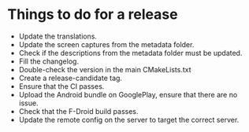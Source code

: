 # Things to do for a release
 - Update the translations.
 - Update the screen captures from the metadata folder.
 - Check if the descriptions from the metadata folder must be updated.
 - Fill the changelog.
 - Double-check the version in the main CMakeLists.txt
 - Create a release-candidate tag.
 - Ensure that the CI passes.
 - Upload the Android bundle on GooglePlay, ensure that there are no issue.
 - Check that the F-Droid build passes.
 - Update the remote config on the server to target the correct server.
